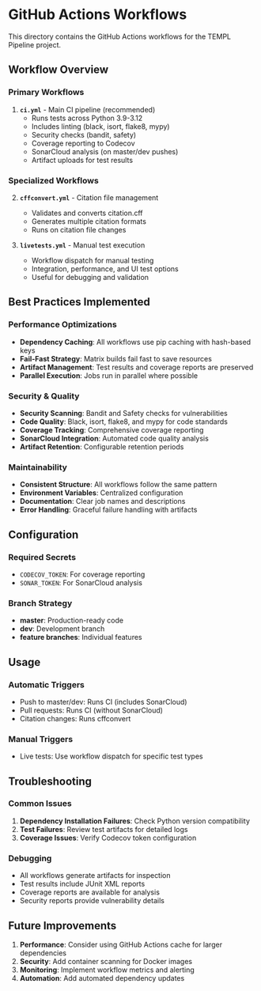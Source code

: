 # GitHub Actions Workflows

This directory contains the GitHub Actions workflows for the TEMPL Pipeline project.

## Workflow Overview

### Primary Workflows

1. **`ci.yml`** - Main CI pipeline (recommended)
   - Runs tests across Python 3.9-3.12
   - Includes linting (black, isort, flake8, mypy)
   - Security checks (bandit, safety)
   - Coverage reporting to Codecov
   - SonarCloud analysis (on master/dev pushes)
   - Artifact uploads for test results

### Specialized Workflows

2. **`cffconvert.yml`** - Citation file management
   - Validates and converts citation.cff
   - Generates multiple citation formats
   - Runs on citation file changes

3. **`livetests.yml`** - Manual test execution
   - Workflow dispatch for manual testing
   - Integration, performance, and UI test options
   - Useful for debugging and validation

## Best Practices Implemented

### Performance Optimizations
- **Dependency Caching**: All workflows use pip caching with hash-based keys
- **Fail-Fast Strategy**: Matrix builds fail fast to save resources
- **Artifact Management**: Test results and coverage reports are preserved
- **Parallel Execution**: Jobs run in parallel where possible

### Security & Quality
- **Security Scanning**: Bandit and Safety checks for vulnerabilities
- **Code Quality**: Black, isort, flake8, and mypy for code standards
- **Coverage Tracking**: Comprehensive coverage reporting
- **SonarCloud Integration**: Automated code quality analysis
- **Artifact Retention**: Configurable retention periods

### Maintainability
- **Consistent Structure**: All workflows follow the same pattern
- **Environment Variables**: Centralized configuration
- **Documentation**: Clear job names and descriptions
- **Error Handling**: Graceful failure handling with artifacts

## Configuration

### Required Secrets
- `CODECOV_TOKEN`: For coverage reporting
- `SONAR_TOKEN`: For SonarCloud analysis

### Branch Strategy
- **master**: Production-ready code
- **dev**: Development branch
- **feature branches**: Individual features

## Usage

### Automatic Triggers
- Push to master/dev: Runs CI (includes SonarCloud)
- Pull requests: Runs CI (without SonarCloud)
- Citation changes: Runs cffconvert

### Manual Triggers
- Live tests: Use workflow dispatch for specific test types

## Troubleshooting

### Common Issues
1. **Dependency Installation Failures**: Check Python version compatibility
2. **Test Failures**: Review test artifacts for detailed logs
3. **Coverage Issues**: Verify Codecov token configuration

### Debugging
- All workflows generate artifacts for inspection
- Test results include JUnit XML reports
- Coverage reports are available for analysis
- Security reports provide vulnerability details

## Future Improvements

1. **Performance**: Consider using GitHub Actions cache for larger dependencies
2. **Security**: Add container scanning for Docker images
3. **Monitoring**: Implement workflow metrics and alerting
4. **Automation**: Add automated dependency updates
